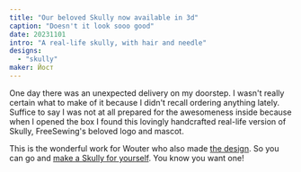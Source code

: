 ```yaml
---
title: "Our beloved Skully now available in 3d"
caption: "Doesn't it look sooo good"
date: 20231101
intro: "A real-life skully, with hair and needle"
designs:
  - "skully"
maker: Йост
---
```


One day there was an unexpected delivery on my doorstep. I wasn't really certain what to make of it because I didn't recall ordering anything lately. Suffice to say I was not at all prepared for the awesomeness inside because when I opened the box I found this lovingly handcrafted real-life version of Skully, FreeSewing's beloved logo and mascot.

This is the wonderful work for Wouter who also made [the design](/designs/skully). So you can go and [make a Skully for yourself](/new/skully). You know you want one!

